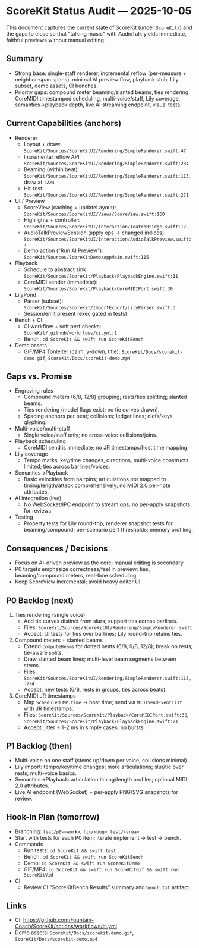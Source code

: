 # ScoreKit Status Audit — 2025-10-05

This document captures the current state of ScoreKit (under `ScoreKit/`) and the gaps to close so that "talking music" with AudioTalk yields immediate, faithful previews without manual editing.

## Summary
- Strong base: single-staff renderer, incremental reflow (per-measure + neighbor-span spans), minimal AI preview flow, playback stub, Lily subset, demo assets, CI benches.
- Priority gaps: compound meter beaming/slanted beams, ties rendering, CoreMIDI timestamped scheduling, multi-voice/staff, Lily coverage, semantics→playback depth, live AI streaming endpoint, visual tests.

## Current Capabilities (anchors)
- Renderer
  - Layout + draw: `ScoreKit/Sources/ScoreKitUI/Rendering/SimpleRenderer.swift:47`
  - Incremental reflow API: `ScoreKit/Sources/ScoreKitUI/Rendering/SimpleRenderer.swift:284`
  - Beaming (within beat): `ScoreKit/Sources/ScoreKitUI/Rendering/SimpleRenderer.swift:113`, draw at `:224`
  - Hit-test: `ScoreKit/Sources/ScoreKitUI/Rendering/SimpleRenderer.swift:271`
- UI / Preview
  - ScoreView (caching + updateLayout): `ScoreKit/Sources/ScoreKitUI/Views/ScoreView.swift:160`
  - Highlights + controller: `ScoreKit/Sources/ScoreKitUI/Interaction/TeatroBridge.swift:12`
  - AudioTalkPreviewSession (apply ops → changed indices): `ScoreKit/Sources/ScoreKitUI/Interaction/AudioTalkPreview.swift:7`
  - Demo action (“Run AI Preview”): `ScoreKit/Sources/ScoreKitDemo/AppMain.swift:115`
- Playback
  - Schedule to abstract sink: `ScoreKit/Sources/ScoreKit/Playback/PlaybackEngine.swift:11`
  - CoreMIDI sender (immediate): `ScoreKit/Sources/ScoreKit/Playback/CoreMIDIPort.swift:30`
- LilyPond
  - Parser (subset): `ScoreKit/Sources/ScoreKit/ImportExport/LilyParser.swift:3`
  - Session/emit present (exec gated in tests)
- Bench + CI
  - CI workflow + soft perf checks: `ScoreKit/.github/workflows/ci.yml:1`
  - Bench: `cd ScoreKit && swift run ScoreKitBench`
- Demo assets
  - GIF/MP4 Tonleiter (calm, y-down, title): `ScoreKit/Docs/scorekit-demo.gif`, `ScoreKit/Docs/scorekit-demo.mp4`

## Gaps vs. Promise
- Engraving rules
  - Compound meters (6/8, 12/8) grouping; rests/ties splitting; slanted beams.
  - Ties rendering (model flags exist; no tie curves drawn).
  - Spacing anchors per beat; collisions; ledger lines; clefs/keys glyphing.
- Multi-voice/multi-staff
  - Single voice/staff only; no cross-voice collisions/joins.
- Playback scheduling
  - CoreMIDI send is immediate; no JR timestamps/host time mapping.
- Lily coverage
  - Tempo marks, key/time changes, directions, multi-voice constructs limited; ties across barlines/voices.
- Semantics→Playback
  - Basic velocities from hairpins; articulations not mapped to timing/length/attack comprehensively; no MIDI 2.0 per-note attributes.
- AI integration (live)
  - No WebSocket/IPC endpoint to stream ops; no per-apply snapshots for reviews.
- Testing
  - Property tests for Lily round-trip; renderer snapshot tests for beaming/compound; per-scenario perf thresholds; memory profiling.

## Consequences / Decisions
- Focus on AI-driven preview as the core; manual editing is secondary.
- P0 targets emphasize correctness/feel in preview: ties, beaming/compound meters, real-time scheduling.
- Keep ScoreView incremental; avoid heavy editor UI.

## P0 Backlog (next)
1) Ties rendering (single voice)
   - Add tie curves distinct from slurs; support ties across barlines.
   - Files: `ScoreKit/Sources/ScoreKitUI/Rendering/SimpleRenderer.swift`
   - Accept: UI tests for ties over barlines; Lily round-trip retains ties.
2) Compound meters + slanted beams
   - Extend `computeBeams` for dotted beats (6/8, 9/8, 12/8); break on rests; tie-aware splits.
   - Draw slanted beam lines; multi-level beam segments between stems.
   - Files: `ScoreKit/Sources/ScoreKitUI/Rendering/SimpleRenderer.swift:113, :224`
   - Accept: new tests (6/8, rests in groups, ties across beats).
3) CoreMIDI JR timestamps
   - Map `ScheduledUMP.time` → host time; send via `MIDISendEventList` with JR timestamps.
   - Files: `ScoreKit/Sources/ScoreKit/Playback/CoreMIDIPort.swift:30`, `ScoreKit/Sources/ScoreKit/Playback/PlaybackEngine.swift:21`
   - Accept: jitter ≤ 1–2 ms in simple cases; no bursts.

## P1 Backlog (then)
- Multi-voice on one staff (stems up/down per voice, collisions minimal).
- Lily import: tempo/key/time changes; more articulations; slur/tie over rests; multi-voice basics.
- Semantics→Playback: articulation timing/length profiles; optional MIDI 2.0 attributes.
- Live AI endpoint (WebSocket) + per-apply PNG/SVG snapshots for review.

## Hook-In Plan (tomorrow)
- Branching: `feat/p0-<work>`, `fix/<bug>`, `test/<area>`.
- Start with tests for each P0 item; iterate implement → test → bench.
- Commands
  - Run tests: `cd ScoreKit && swift test`
  - Bench: `cd ScoreKit && swift run ScoreKitBench`
  - Demo: `cd ScoreKit && swift run ScoreKitDemo`
  - GIF/MP4: `cd ScoreKit && swift run ScoreKitGif && swift run ScoreKitVid`
- CI
  - Review CI “ScoreKitBench Results” summary and `bench.txt` artifact.

## Links
- CI: https://github.com/Fountain-Coach/ScoreKit/actions/workflows/ci.yml
- Demo assets: `ScoreKit/Docs/scorekit-demo.gif`, `ScoreKit/Docs/scorekit-demo.mp4`

